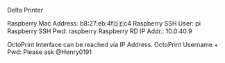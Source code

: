 Delta Printer

Raspberry Mac Address:			b8:27:eb:4f:de:c4
Raspberry SSH User:				pi
Raspberry SSH Pwd:				raspberry
Raspberry RD IP Addr.:			10.0.40.9

OctoPrint Interface can be reached via IP Address.
OctoPrint Username + Pwd:		Please ask @Henry0191